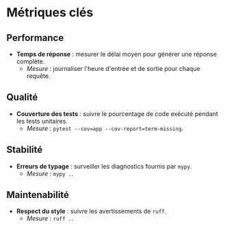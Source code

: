 # Métriques clés

## Performance
- **Temps de réponse** : mesurer le délai moyen pour générer une réponse complète.
  - *Mesure* : journaliser l'heure d'entrée et de sortie pour chaque requête.

## Qualité
- **Couverture des tests** : suivre le pourcentage de code exécuté pendant les tests unitaires.
  - *Mesure* : `pytest --cov=app --cov-report=term-missing`.

## Stabilité
- **Erreurs de typage** : surveiller les diagnostics fournis par `mypy`.
  - *Mesure* : `mypy .`.

## Maintenabilité
- **Respect du style** : suivre les avertissements de `ruff`.
  - *Mesure* : `ruff .`.

